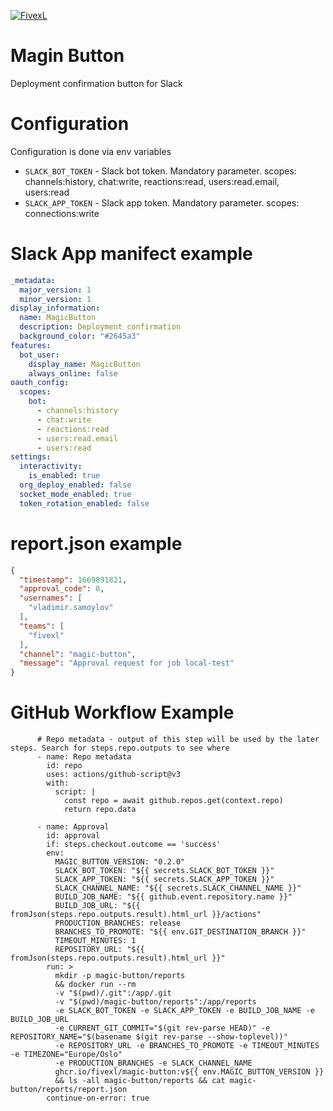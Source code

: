[![FivexL](https://releases.fivexl.io/fivexlbannergit.jpg)](https://fivexl.io/)

# Magin Button

Deployment confirmation button for Slack

# Configuration

Configuration is done via env variables

* `SLACK_BOT_TOKEN` - Slack bot token. Mandatory parameter. scopes: channels:history, chat:write, reactions:read, users:read.email, users:read
* `SLACK_APP_TOKEN` - Slack app token. Mandatory parameter. scopes: connections:write

# Slack App manifect example 
```yaml
_metadata:
  major_version: 1
  minor_version: 1
display_information:
  name: MagicButton
  description: Deployment confirmation
  background_color: "#2645a3"
features:
  bot_user:
    display_name: MagicButton
    always_online: false
oauth_config:
  scopes:
    bot:
      - channels:history
      - chat:write
      - reactions:read
      - users:read.email
      - users:read
settings:
  interactivity:
    is_enabled: true
  org_deploy_enabled: false
  socket_mode_enabled: true
  token_rotation_enabled: false
```

# report.json example
```json
{
  "timestamp": 1669891821,
  "approval_code": 0,
  "usernames": [
    "vladimir.samoylov"
  ],
  "teams": [
    "fivexl"
  ],
  "channel": "magic-button",
  "message": "Approval request for job local-test"
}
```

# GitHub Workflow Example
```
      # Repo metadata - output of this step will be used by the later steps. Search for steps.repo.outputs to see where
      - name: Repo metadata
        id: repo
        uses: actions/github-script@v3
        with:
          script: |
            const repo = await github.repos.get(context.repo)
            return repo.data

      - name: Approval
        id: approval
        if: steps.checkout.outcome == 'success'
        env:
          MAGIC_BUTTON_VERSION: "0.2.0"
          SLACK_BOT_TOKEN: "${{ secrets.SLACK_BOT_TOKEN }}"
          SLACK_APP_TOKEN: "${{ secrets.SLACK_APP_TOKEN }}"
          SLACK_CHANNEL_NAME: "${{ secrets.SLACK_CHANNEL_NAME }}"
          BUILD_JOB_NAME: "${{ github.event.repository.name }}"
          BUILD_JOB_URL: "${{ fromJson(steps.repo.outputs.result).html_url }}/actions"
          PRODUCTION_BRANCHES: release
          BRANCHES_TO_PROMOTE: "${{ env.GIT_DESTINATION_BRANCH }}"
          TIMEOUT_MINUTES: 1
          REPOSITORY_URL: "${{ fromJson(steps.repo.outputs.result).html_url }}"
        run: >
          mkdir -p magic-button/reports 
          && docker run --rm
          -v "$(pwd)/.git":/app/.git
          -v "$(pwd)/magic-button/reports":/app/reports
          -e SLACK_BOT_TOKEN -e SLACK_APP_TOKEN -e BUILD_JOB_NAME -e BUILD_JOB_URL
          -e CURRENT_GIT_COMMIT="$(git rev-parse HEAD)" -e REPOSITORY_NAME="$(basename $(git rev-parse --show-toplevel))"
          -e REPOSITORY_URL -e BRANCHES_TO_PROMOTE -e TIMEOUT_MINUTES -e TIMEZONE="Europe/Oslo" 
          -e PRODUCTION_BRANCHES -e SLACK_CHANNEL_NAME
          ghcr.io/fivexl/magic-button:v${{ env.MAGIC_BUTTON_VERSION }}
          && ls -all magic-button/reports && cat magic-button/reports/report.json
        continue-on-error: true
```